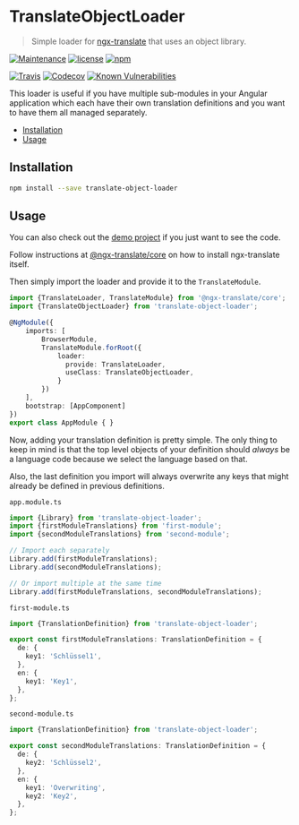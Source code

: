 # TranslateObjectLoader

> Simple loader for [ngx-translate](https://github.com/ngx-translate) that uses an object library.

[![Maintenance](https://img.shields.io/maintenance/yes/2019.svg?style=flat-square)](https://github.com/beyerleinf/translate-object-loader)
[![license](https://img.shields.io/github/license/beyerleinf/translate-object-loader.svg?style=flat-square)](https://github.com/beyerleinf/translate-object-loader/blob/master/LICENSE.md)
[![npm](https://img.shields.io/npm/v/translate-object-loader.svg?style=flat-square)](https://npmjs.com/packages/translate-object-loader)

[![Travis](https://img.shields.io/travis/beyerleinf/translate-object-loader.svg?style=flat-square)](https://travis-ci.org/beyerleinf/translate-object-loader)
[![Codecov](https://img.shields.io/codecov/c/github/beyerleinf/translate-object-loader.svg?style=flat-square)](https://codecov.io/gh/beyerleinf/translate-object-loader)
[![Known Vulnerabilities](https://snyk.io/test/github/beyerleinf/translate-object-loader/badge.svg?style=flat-square)](https://snyk.io/test/github/beyerleinf/translate-object-loader)

This loader is useful if you have multiple sub-modules in your Angular application which each have their own translation definitions and you want to have them all managed separately.

* [Installation](#installation)
* [Usage](#usage)

## Installation

```bash
npm install --save translate-object-loader
```

## Usage

You can also check out the [demo project]() if you just want to see the code.

Follow instructions at [@ngx-translate/core](https://github.com/ngx-translate/core#installation) on how to install ngx-translate itself.

Then simply import the loader and provide it to the `TranslateModule`.

```ts
import {TranslateLoader, TranslateModule} from '@ngx-translate/core';
import {TranslateObjectLoader} from 'translate-object-loader';

@NgModule({
    imports: [
        BrowserModule,
        TranslateModule.forRoot({
            loader: 
              provide: TranslateLoader,
              useClass: TranslateObjectLoader,
            }
        })
    ],
    bootstrap: [AppComponent]
})
export class AppModule { }
```

Now, adding your translation definition is pretty simple. The only thing to keep in mind is that the top level objects of your definition should *always* be a language code because we select the language based on that.  

Also, the last definition you import will always overwrite any keys that might already be defined in previous definitions.

`app.module.ts`
```ts
import {Library} from 'translate-object-loader';
import {firstModuleTranslations} from 'first-module';
import {secondModuleTranslations} from 'second-module';

// Import each separately
Library.add(firstModuleTranslations);
Library.add(secondModuleTranslations);

// Or import multiple at the same time
Library.add(firstModuleTranslations, secondModuleTranslations);

```

`first-module.ts`
```ts
import {TranslationDefinition} from 'translate-object-loader';

export const firstModuleTranslations: TranslationDefinition = {
  de: {
    key1: 'Schlüssel1',
  },
  en: {
    key1: 'Key1',
  },
};
```

`second-module.ts`
```ts
import {TranslationDefinition} from 'translate-object-loader';

export const secondModuleTranslations: TranslationDefinition = {
  de: {
    key2: 'Schlüssel2',
  },
  en: {
    key1: 'Overwriting',
    key2: 'Key2',
  },
};
```